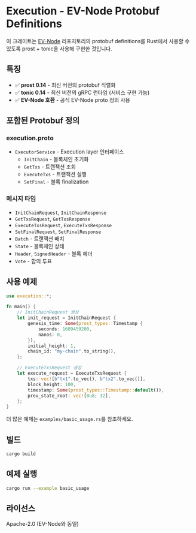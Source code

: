 # Execution - EV-Node Protobuf Definitions

이 크레이트는 [EV-Node](https://github.com/evstack/ev-node) 리포지토리의 protobuf definitions를 Rust에서 사용할 수 있도록 prost + tonic을 사용해 구현한 것입니다.

## 특징

- ✅ **prost 0.14** - 최신 버전의 protobuf 직렬화
- ✅ **tonic 0.14** - 최신 버전의 gRPC 런타임 (서비스 구현 가능)
- ✅ **EV-Node 호환** - 공식 EV-Node proto 정의 사용

## 포함된 Protobuf 정의

### execution.proto

- `ExecutorService` - Execution layer 인터페이스
  - `InitChain` - 블록체인 초기화
  - `GetTxs` - 트랜잭션 조회
  - `ExecuteTxs` - 트랜잭션 실행
  - `SetFinal` - 블록 finalization

### 메시지 타입

- `InitChainRequest`, `InitChainResponse`
- `GetTxsRequest`, `GetTxsResponse`
- `ExecuteTxsRequest`, `ExecuteTxsResponse`
- `SetFinalRequest`, `SetFinalResponse`
- `Batch` - 트랜잭션 배치
- `State` - 블록체인 상태
- `Header`, `SignedHeader` - 블록 헤더
- `Vote` - 합의 투표

## 사용 예제

```rust
use execution::*;

fn main() {
    // InitChainRequest 생성
    let init_request = InitChainRequest {
        genesis_time: Some(prost_types::Timestamp {
            seconds: 1609459200,
            nanos: 0,
        }),
        initial_height: 1,
        chain_id: "my-chain".to_string(),
    };

    // ExecuteTxsRequest 생성
    let execute_request = ExecuteTxsRequest {
        txs: vec![b"tx1".to_vec(), b"tx2".to_vec()],
        block_height: 100,
        timestamp: Some(prost_types::Timestamp::default()),
        prev_state_root: vec![0u8; 32],
    };
}
```

더 많은 예제는 `examples/basic_usage.rs`를 참조하세요.

## 빌드

```bash
cargo build
```

## 예제 실행

```bash
cargo run --example basic_usage
```

## 라이선스

Apache-2.0 (EV-Node와 동일)
